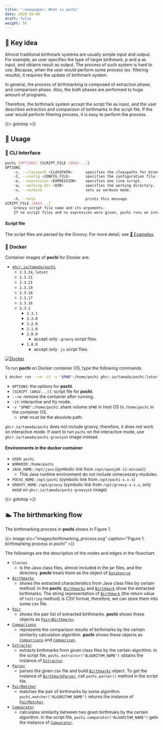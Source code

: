 ```yaml
---
title: ":newspaper: What is pochi"
date: 2020-10-08
draft: false
weight: 50
---
```


## :key: Key idea

Almost traditional birthmark systems are usually simple input and output.
For example, an user specifies the type of target birthmark, $p$ and $q$ as input, and obtains result as output.
The process of such system is hard to use.
Because, when the user would perform some process (ex. filtering results), it requires the update of birthmark system.

In general, the process of birthmarking is composed of extraction phase, and comparison phase.
Also, the both phases are performed to huge amount of programs.

Therefore, the birthmark system accept the script file as input, and the user describes extraction and comparison of birthmarks in the script file.
If the user would perform filtering process, it is easy to perform the process.

{{< gototop >}}

## :fork_and_knife: Usage

### :runner: CLI Interface

```sh
pochi [OPTIONS] [SCRIPT_FILE [ARGV...]]
OPTIONS
    -c, --classpath <CLASSPATH>      specifies the classpaths for Groovy (JVM) separated with colon (:).
    -C, --config <CONFIG_FILE>       specifies the configuration file.
    -e, --expression <EXPRESSION>    specifies one line script.
    -w, --working-dir <DIR>          specifies the working directory.
    -v, --verbose                    sets as verbose mode.

    -h, --help                       prints this message.
SCRIPT_FILE [ARGV...]
    Groovy script file name and its arguments.
    If no script files and no expression were given, pochi runs on interactive mode.
```

#### Script file

The script files are parsed by the Groovy.
For more detail, see [:ant: Examples](../examples).

### :whale: Docker

Container images of **pochi** for Docker are:

* [`ghcr.io/tamada/pochi`](https://github.com/users/tamada/packages/container/package/pochi)
    * `2.3.24`, `latest`
  * `2.3.21`
  * `2.3.21`
  * `2.3.19`
  * `2.3.18`
  * `2.3.17`
  * `2.3.16`
  * `2.3.2`
    * `2.3.1`
    * `2.3.0`
    * `2.2.0`
    * `2.1.0`
    * `2.0.0`
        * accept only `.groovy` script files.
    * `1.0.0`
        * accept only `.js` script files.

[![Docker](https://img.shields.io/badge/Docker-ghcir.io%2Ftamada%2Fpochi%3A2.3.24-blue?logo=docker)](https://github.com/users/tamada/packages/container/package/pochi)

To run **pochi** on Docker container OS, type the following commands.

```sh
$ docker run --rm -it -v "$PWD":/home/pochi ghcr.io/tamada/pochi:latest [OPTIONS] [SCRIPT [ARGV...]]
```

* `OPTIONS`: the options for **pochi**.
* `[SCRIPT [ARGV...]]`: script file for **pochi**.
* `--rm`: remove the container after running.
* `-it`: interactive and tty mode.
* `-v "$PWD":/home/pochi`: share volume `$PWD` in host OS to `/home/pochi` in the container OS.
    * `$PWD` must be the absolute path.

`ghcr.io/tamada/pochi` does not include groovy, therefore, it does not work on interactive mode.
If want to run `pochi` on the interactive mode, use `ghcr.io/tamada/pochi-groovysh` image instead.

#### Environments in the docker container

* `USER`: `pochi`
* `WORKDIR`: `/home/pochi`
* `JAVA_HOME`: `/opt/java` (symbolic link from `/opt/openjdk-11-minimal`)
    * This Java runtime environment do not include unnecessary modules.
* `POCHI_HOME`: `/opt/pochi` (symbolic link from `/opt/pochi-x.x.x`)
* `GROOVY_HOME`: `/opt/groovy` (symbolic link from `/opt/groovy-x.x.x`, only exist on `ghcr.io/tamada/pochi-groovysh` image)

{{< gototop >}}

## :swimmer: The birthmarking flow

The birthmarking process in **pochi** shows in Figure 1.

{{< image src="images/birthmarking_process.svg" caption="Figure 1: birthmarking process in pochi" >}}

The followings are the description of the nodes and edges in the flowchart.

* `Classes`
    * is the Java class files, almost included in the jar files, and the directory.
      **pochi** treats them as the object of [`DataSource`](../apidocs/jp.cafebabe.kunai/jp/cafebabe/kunai/source/DataSource.html)
* [`Birthmarks`]((../apidocs/jp.cafebabe.birthmarks/jp/cafebabe/birthmarks/entities/Birthmarks.html))
    * shows the extracted characteristics from Java class files by certain method.
      In the **pochi**, [`Birthmarks`](../apidocs/jp.cafebabe.birthmarks/jp/cafebabe/birthmarks/entities/Birthmarks.html) and [`Birthmark`](../apidocs/jp.cafebabe.birthmarks/jp/cafebabe/birthmarks/entities/Birthmark.html) show the extracted birthmarks.
      The string representation of [`Birthmark`](../apidocs/jp.cafebabe.birthmarks/jp/cafebabe/birthmarks/entities/Birthmark.html) (the return value of `toString` method) is CSV format, therefore, we can store them into some csv file.
* [`Pair`](../apidocs/jp.cafebabe.birthmarks/jp/cafebabe/birthmarks/entities/Pair.html)
    * shows the pair list of extracted birthmarks.
      **pochi** shows these objects as [`Pair<Birthmark>`](../apidocs/jp.cafebabe.birthmarks/jp/cafebabe/birthmarks/entities/Pair.html).
* [`Comparisons`](../apidocs/jp.cafebabe.birthmarks/jp/cafebabe/birthmarks/comparators/Comparisons.html)
    * represents the comparison results of birthmarks by the certain similarity calculation algorithm.
      **pochi** shows these objects as [`Comparisons`](../apidocs/jp.cafebabe.birthmarks/jp/cafebabe/birthmarks/comparators/Comparisons.html) and [`Comparison`](../apidocs/jp.cafebabe.birthmarks/jp/cafebabe/birthmarks/comparators/Comparison.html).
* [`Extractor`](../apidocs/jp.cafebabe.birthmarks/jp/cafebabe/birthmarks/extractors/Extractor.html)
    * extracts birthmarks from given class files by the certain algorithm.
      In the script file, `pochi.extractor("ALGORITHM_NAME")` obtains the instance of [`Extractor`](../apidocs/jp.cafebabe.birthmarks/jp/cafebabe/birthmarks/extractors/Extractor.html).
* [`Parser`](../apidocs/jp.cafebabe.birthmarks/jp/cafebabe/birthmarks/BirthmarkParser.html)
    * parses the given csv file and build [`Birthmarks`](../apidocs/jp.cafebabe.birthmarks/jp/cafebabe/birthmarks/entities/Birthmarks.html) object.
      To get the instance of [`BirthmarkParser`](../apidocs/jp.cafebabe.birthmarks/jp/cafebabe/birthmarks/BirthmarkParser.html), call `pochi.parser()` method in the script file.
* [`PairMatcher`](../apidocs/jp.cafebabe.birthmarks/jp/cafebabe/birthmarks/pairs/PairMatcher.html)
    * matches the pair of birthmarks by some algorithm.
      `pochi.matcher("ALGORITHM_NAME")` returns the instance of [`PairMatcher`](../apidocs/jp.cafebabe.birthmarks/jp/cafebabe/birthmarks/pairs/PairMatcher.html).
* [`Comparator`](../apidocs/jp.cafebabe.birthmarks/jp/cafebabe/birthmarks/comparators/Comparator.html)
    * calculates similarity between two given birthmaks by the certain algorithm.
      In the script file, `pochi.comparator("ALGORITHM_NAME")` gets the instance of [`Comparator`](../apidocs/jp.cafebabe.birthmarks/jp/cafebabe/birthmarks/comparators/Comparator.html).
